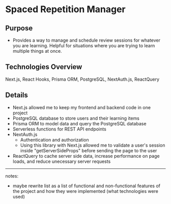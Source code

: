 # Spaced Repetition Manager

## Purpose
- Provides a way to manage and schedule review sessions for whatever you are learning. Helpful for situations where you are trying to learn multiple things at once.

## Technologies Overview
Next.js, React Hooks, Prisma ORM, PostgreSQL, NextAuth.js, ReactQuery

## Details
- Next.js allowed me to keep my frontend and backend code in one project
- PostgreSQL database to store users and their learning items  
- Prisma ORM to model data and query the PostgreSQL database
- Serverless functions for REST API endpoints
- NextAuth.js 
  - Authentication and authorization
  - Using this library with Next.js allowed me to validate a user's session inside "getServerSideProps" before sending the page to the user
- ReactQuery to cache server side data, increase performance on page loads, and reduce unecessary server requests


---
notes: 
- maybe rewrite list as a list of functional and non-functional features of the project and how they were implemented (what technologies were used)